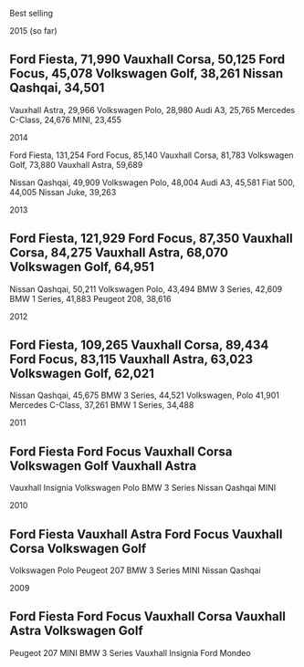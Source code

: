 Best selling 

2015 (so far)

Ford Fiesta, 71,990
Vauxhall Corsa, 50,125
Ford Focus, 45,078
Volkswagen Golf, 38,261
Nissan Qashqai, 34,501
-
Vauxhall Astra, 29,966
Volkswagen Polo, 28,980
Audi A3, 25,765
Mercedes C-Class, 24,676
MINI, 23,455

2014

Ford Fiesta, 131,254
Ford Focus, 85,140
Vauxhall Corsa, 81,783
Volkswagen Golf, 73,880
Vauxhall Astra, 59,689

Nissan Qashqai, 49,909
Volkswagen Polo, 48,004
Audi A3, 45,581
Fiat 500, 44,005
Nissan Juke, 39,263

2013

Ford Fiesta,  121,929
Ford Focus, 87,350
Vauxhall Corsa, 84,275
Vauxhall Astra, 68,070
Volkswagen Golf, 64,951
-
Nissan Qashqai, 50,211
Volkswagen Polo, 43,494
BMW 3 Series, 42,609
BMW 1 Series, 41,883
Peugeot 208, 38,616

2012

Ford Fiesta, 109,265 
Vauxhall Corsa, 89,434 
Ford Focus, 83,115
Vauxhall Astra, 63,023
Volkswagen Golf, 62,021
-
Nissan Qashqai, 45,675
BMW 3 Series, 44,521
Volkswagen, Polo 41,901
Mercedes C-Class, 37,261
BMW 1 Series, 34,488

2011

Ford Fiesta
Ford Focus
Vauxhall Corsa
Volkswagen Golf
Vauxhall Astra
-
Vauxhall Insignia
Volkswagen Polo
BMW 3 Series
Nissan Qashqai
MINI

2010

Ford Fiesta
Vauxhall Astra
Ford Focus
Vauxhall Corsa
Volkswagen Golf
-
Volkswagen Polo
Peugeot 207
BMW 3 Series
MINI
Nissan Qashqai

2009

Ford Fiesta
Ford Focus
Vauxhall Corsa
Vauxhall Astra
Volkswagen Golf
-
Peugeot 207
MINI
BMW 3 Series
Vauxhall Insignia
Ford Mondeo

